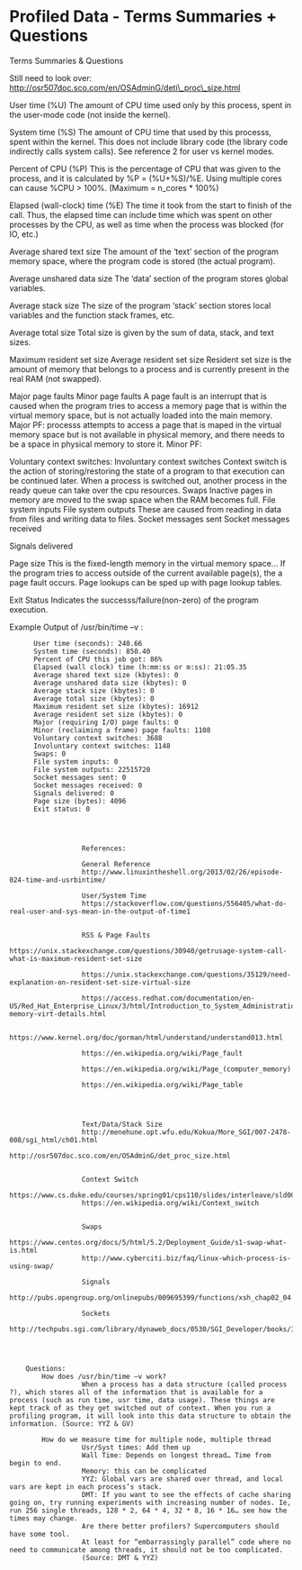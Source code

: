 # Profiled Data - Terms Summaries + QuestionsTerms Summaries & QuestionsStill need to look over: http://osr507doc.sco.com/en/OSAdminG/deti\_proc\_size.htmlUser time (%U) The amount of CPU time used only by this process, spent in the user-mode code (not inside the kernel). System time (%S)The amount of CPU time that used by this processs, spent within the kernel. This does not include library code (the library code indirectly calls system calls).See reference 2 for user vs kernel modes.Percent of CPU (%P)This is the percentage of CPU that was given to the process, and it is calculated by %P = (%U+%S)/%E. Using multiple cores can cause %CPU > 100%. (Maximum = n\_cores * 100%)Elapsed (wall-clock) time (%E)The time it took from the start to finish of the call.Thus, the elapsed time can include time which was spent on other processes by the CPU, as well as time when the process was blocked (for IO, etc.)Average shared text sizeThe amount of the ‘text’ section of the program memory space, where the program code is stored (the actual program).Average unshared data sizeThe ‘data’ section of the program stores global variables.Average stack sizeThe size of the program ‘stack’ section stores local variables and the function stack frames, etc. Average total sizeTotal size is given by the sum of data, stack, and text sizes.Maximum resident set sizeAverage resident set sizeResident set size is the amount of memory that belongs to a process and is currently present in the real RAM (not swapped).Major page faultsMinor page faultsA page fault is an interrupt that is caused when the program tries to access a memory page that is within the virtual memory space, but is not actually loaded into the main memory.Major PF: processs attempts to access a page that is maped in the virtual memory space but is not available in physical memory, and there needs to be a space in physical memory to store it.Minor PF: Voluntary context switches: Involuntary context switchesContext switch is the action of storing/restoring the state of a program to that execution can be continued later. When a process is switched out, another process in the ready queue can take over the cpu resources.SwapsInactive pages in memory are moved to the swap space when the RAM becomes full.File system inputsFile system outputsThese are caused from reading in data from files and writing data to files.Socket messages sentSocket messages receivedSignals deliveredPage sizeThis is the fixed-length memory in the virtual memory space… If the program tries to access outside of the current available page(s), the a page fault occurs.Page lookups can be sped up with page lookup tables. Exit StatusIndicates the successs/failure(non-zero) of the program execution.Example Output of /usr/bin/time –v :          User time (seconds): 240.66          System time (seconds): 850.40          Percent of CPU this job got: 86%          Elapsed (wall clock) time (h:mm:ss or m:ss): 21:05.35          Average shared text size (kbytes): 0          Average unshared data size (kbytes): 0          Average stack size (kbytes): 0          Average total size (kbytes): 0          Maximum resident set size (kbytes): 16912          Average resident set size (kbytes): 0          Major (requiring I/O) page faults: 0          Minor (reclaiming a frame) page faults: 1108          Voluntary context switches: 3688          Involuntary context switches: 1148          Swaps: 0          File system inputs: 0          File system outputs: 22515720          Socket messages sent: 0          Socket messages received: 0          Signals delivered: 0          Page size (bytes): 4096          Exit status: 0					  References:					  General Reference					  http://www.linuxintheshell.org/2013/02/26/episode-024-time-and-usrbintime/					  User/System Time					  https://stackoverflow.com/questions/556405/what-do-real-user-and-sys-mean-in-the-output-of-time1					  RSS & Page Faults					  https://unix.stackexchange.com/questions/30940/getrusage-system-call-what-is-maximum-resident-set-size					  https://unix.stackexchange.com/questions/35129/need-explanation-on-resident-set-size-virtual-size					  https://access.redhat.com/documentation/en-US/Red_Hat_Enterprise_Linux/3/html/Introduction_to_System_Administration/s1-memory-virt-details.html					  https://www.kernel.org/doc/gorman/html/understand/understand013.html					  https://en.wikipedia.org/wiki/Page_fault					  https://en.wikipedia.org/wiki/Page_(computer_memory)					  https://en.wikipedia.org/wiki/Page_table					  Text/Data/Stack Size					  http://menehune.opt.wfu.edu/Kokua/More_SGI/007-2478-008/sgi_html/ch01.html					  http://osr507doc.sco.com/en/OSAdminG/det_proc_size.html					  Context Switch					  https://www.cs.duke.edu/courses/spring01/cps110/slides/interleave/sld008.htm					  https://en.wikipedia.org/wiki/Context_switch					  Swaps					  https://www.centos.org/docs/5/html/5.2/Deployment_Guide/s1-swap-what-is.html					  http://www.cyberciti.biz/faq/linux-which-process-is-using-swap/					  Signals					  http://pubs.opengroup.org/onlinepubs/009695399/functions/xsh_chap02_04.html					  Sockets					  http://techpubs.sgi.com/library/dynaweb_docs/0530/SGI_Developer/books/IRIX_NetPG/sgi_html/ch04.html		Questions:			How does /usr/bin/time –v work?					  When a process has a data structure (called process ?), which stores all of the information that is available for a process (such as run time, usr time, data usage). These things are kept track of as they get switched out of context. When you run a profiling program, it will look into this data structure to obtain the information. (Source: YYZ & GV)			How do we measure time for multiple node, multiple thread					  Usr/Syst times: Add them up					  Wall Time: Depends on longest thread… Time from begin to end. 					  Memory: this can be complicated					  YYZ: Global vars are shared over thread, and local vars are kept in each process’s stack.					  DMT: If you want to see the effects of cache sharing going on, try running experiments with increasing number of nodes. Ie, run 256 single threads, 128 * 2, 64 * 4, 32 * 8, 16 * 16… see how the times may change. 					  Are there better profilers? Supercomputers should have some tool.					  At least for “embarrassingly parallel” code where no need to communicate among threads, it should not be too complicated.					  (Source: DMT & YYZ)